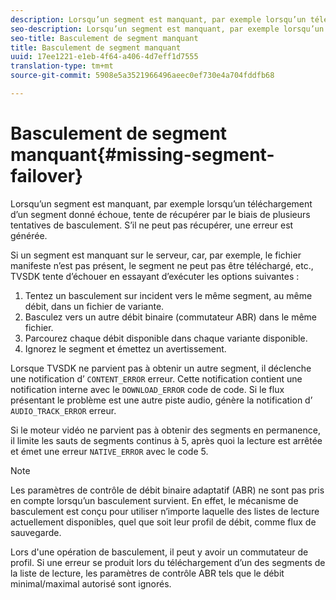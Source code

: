 ```yaml
---
description: Lorsqu’un segment est manquant, par exemple lorsqu’un téléchargement d’un segment donné échoue, tente de récupérer par le biais de plusieurs tentatives de basculement. S’il ne peut pas récupérer, une erreur est générée.
seo-description: Lorsqu’un segment est manquant, par exemple lorsqu’un téléchargement d’un segment donné échoue, tente de récupérer par le biais de plusieurs tentatives de basculement. S’il ne peut pas récupérer, une erreur est générée.
seo-title: Basculement de segment manquant
title: Basculement de segment manquant
uuid: 17ee1221-e1eb-4f64-a406-4d7eff1d7555
translation-type: tm+mt
source-git-commit: 5908e5a3521966496aeec0ef730e4a704fddfb68

---
```



# Basculement de segment manquant{#missing-segment-failover}

Lorsqu’un segment est manquant, par exemple lorsqu’un téléchargement d’un segment donné échoue, tente de récupérer par le biais de plusieurs tentatives de basculement. S’il ne peut pas récupérer, une erreur est générée.

Si un segment est manquant sur le serveur, car, par exemple, le fichier manifeste n’est pas présent, le segment ne peut pas être téléchargé, etc., TVSDK tente d’échouer en essayant d’exécuter les options suivantes :

1. Tentez un basculement sur incident vers le même segment, au même débit, dans un fichier de variante.
1. Basculez vers un autre débit binaire (commutateur ABR) dans le même fichier.
1. Parcourez chaque débit disponible dans chaque variante disponible.
1. Ignorez le segment et émettez un avertissement.

Lorsque TVSDK ne parvient pas à obtenir un autre segment, il déclenche une notification d’ `CONTENT_ERROR` erreur. Cette notification contient une notification interne avec le `DOWNLOAD_ERROR` code de code. Si le flux présentant le problème est une autre piste audio, génère la notification d’ `AUDIO_TRACK_ERROR` erreur.

Si le moteur vidéo ne parvient pas à obtenir des segments en permanence, il limite les sauts de segments continus à 5, après quoi la lecture est arrêtée et émet une erreur `NATIVE_ERROR` avec le code 5.

>[!NOTE]
>
>Les paramètres de contrôle de débit binaire adaptatif (ABR) ne sont pas pris en compte lorsqu’un basculement survient. En effet, le mécanisme de basculement est conçu pour utiliser n’importe laquelle des listes de lecture actuellement disponibles, quel que soit leur profil de débit, comme flux de sauvegarde.
>
>Lors d&#39;une opération de basculement, il peut y avoir un commutateur de profil. Si une erreur se produit lors du téléchargement d’un des segments de la liste de lecture, les paramètres de contrôle ABR tels que le débit minimal/maximal autorisé sont ignorés.

